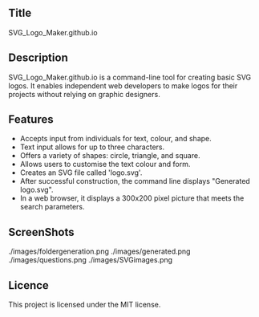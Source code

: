 ## Title 
SVG_Logo_Maker.github.io

## Description 
SVG_Logo_Maker.github.io is a command-line tool for creating basic SVG logos. It enables independent web developers to make logos for their projects without relying on graphic designers.


## Features 
- Accepts input from individuals for text, colour, and shape.
- Text input allows for up to three characters.
- Offers a variety of shapes: circle, triangle, and square.
- Allows users to customise the text colour and form.
- Creates an SVG file called 'logo.svg'.
- After successful construction, the command line displays "Generated logo.svg".
- In a web browser, it displays a 300x200 pixel picture that meets the search parameters.

## ScreenShots
./images/foldergeneration.png
./images/generated.png
./images/questions.png
./images/SVGimages.png

## Licence 
This project is licensed under the MIT license.